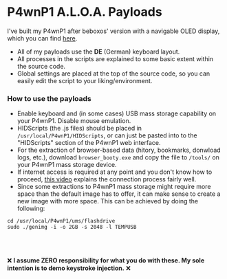 # P4wnP1 A.L.O.A. Payloads

I've built my P4wnP1 after beboxos' version with a navigable OLED display, which you can find [here](https://github.com/beboxos/P4wnP1_ALOA_OLED_MENU_V2).

+ All of my payloads use the **DE** (German) keyboard layout.
+ All processes in the scripts are explained to some basic extent within the source code.
+ Global settings are placed at the top of the source code, so you can easily edit the script to your liking/environment.

### How to use the payloads

+ Enable keyboard and (in some cases) USB mass storage capability on your P4wnP1. Disable mouse emulation.
+ HIDScripts (the .js files) should be placed in `/usr/local/P4wnP1/HIDScripts`, or can just be pasted into to the "HIDScripts" section of the P4wnP1 web interface.
+ For the extraction of browser-based data (hitory, bookmarks, donwload logs, etc.), download `browser_booty.exe` and copy the file to `/tools/` on your P4wnP1 mass storage device.
+ If internet access is required at any point and you don't know how to proceed, [this video](https://youtu.be/QEWaIoal5qU) explains the connection process fairly well.
+ Since some extractions to P4wnP1 mass storage might require more space than the default image has to offer, it can make sense to create a new image with more space. This can be achieved by doing the following: 
```
cd /usr/local/P4wnP1/ums/flashdrive
sudo ./genimg -i -o 2GB -s 2048 -l TEMPUSB
``` 

<br></br>

:x: **I assume ZERO responsibility for what you do with these. My sole intention is to demo keystroke injection.** :x:
